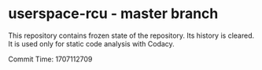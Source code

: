 # userspace-rcu - master branch

This repository contains frozen state of the repository.
Its history is cleared. It is used only for static code
analysis with Codacy.

Commit Time: 1707112709
